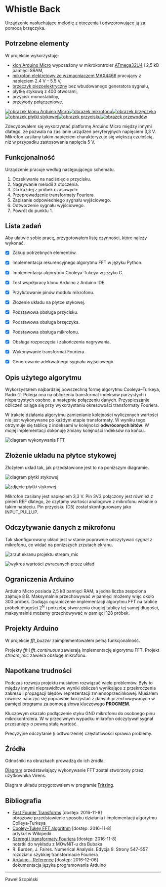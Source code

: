 # Whistle Back
Urządzenie nasłuchujące melodię z otoczenia i odwzorowujące ją za pomocą 
brzęczyka.



## Potrzebne elementy
W projekcie wykorzystuję:
* [klon Arduino Micro][arduino-ali] wyposażony w mikrokontroler [ATmega32U4][atmega] i 2,5&nbsp;kB pamięci SRAM,
* [mikrofon elektretowy ze wzmacniaczem MAX4466][mic-ali] pracujący z napięciem 2.4&nbsp;V &ndash; 5.5&nbsp;V,
* [brzęczyk piezoelektryczny][buzzer-ali] bez wbudowanego generatora sygnału,
* płytkę stykową z 400 otworami,
* przycisk monostabilny,
* przewody połączeniowe.

<a href="https://www.aliexpress.com/item/Micro-ATmega32U4-5V-16MHz-Pins-soldered-Compatible-with-Arduino-Micro-and-Leonardo/32676998690.html">![obrazek klonu Arduino Micro][arduino-img]</a><a href="https://www.aliexpress.com/item/New-Electret-Microphone-Amplifier-MAX4466-With-Adjustable-Gain-For-Arduino/32717091448.html">![obrazek mikrofonu][mic-img]</a><a href="http://www.robitshop.com/passive-buzzer-module">![obrazek brzęczyka][buzzer-img]</a><a href="https://www.aliexpress.com/item/V1NF-Hot-Sale-400-Points-Solderless-Bread-Board-Breadboard-PCB-Test-Board-Free-Shipping/32633859572.html">![obrazek płytki stykowej][breadboard-img]</a><a href="http://minielektro.dk/dip-tryk-knap.html">![obrazek przycisku][button-img]</a><a href="https://kamami.pl/13022-przewody-i-zlacza-do-arduino">![obrazek przewodów][wires-img]</a>

Zdecydowałem się wykorzystać platformę Arduino Micro między innymi dlatego, że pozwala na zasilanie urządzeń peryferyjnych napięciem 3,3&nbsp;V. Mikrofon zasilany takim napięciem charakteryzuje się większą czułością, niż w przypadku zastosowania napięcia 5&nbsp;V.



## Funkcjonalność
Urządzenie pracuje według następującego schematu.

1. Oczekiwanie na naciśnięcie przycisku.
2. Nagrywanie melodii z otoczenia.
3. Dla każdej z próbek czasowych:
  1. Przeprowadzenie transformaty Fouriera.
  2. Zapisanie odpowiedniego sygnału wyjściowego.
4. Odtworzenie sygnału wyjściowego.
5. Powrót do punktu 1.



## Lista zadań
Aby ułatwić sobie pracę, przygotowałem listę czynności, które należy wykonać.
- [x] Zakup potrzebnych elementów.
- [x] Implementacja rekurencyjnego algorytmu FFT w języku Python.
- [x] Implementacja algorytmu Cooleya-Tukeya w języku C.
- [x] Test współpracy klonu Arduino z Arduino IDE.
- [x] Przylutowanie pinów modułu mikrofonu.
- [x] Złożenie układu na płytce stykowej.
- [x] Podstawowa obsługa przycisku.
- [x] Podstawowa obsługa brzęczyka.
- [x] Podstawowa obsługa mikrofonu.
- [x] Obsługa rozpoczęcia i zakończenia nagrywania.
- [x] Wykonywanie transformat Fouriera.
- [x] Generowanie adekwatnego sygnału wyjściowego.



## Opis użytego algorytmu
Wykorzystałem najbardziej powszechną formę algorytmu Cooleya–Turkeya, Radix-2. Polega ona na obliczeniu transformat indeksów parzystych i nieparzystych osobno, a następnie połączeniu danych. Przyspieszanie obliczeń osiąga się przy wykorzystaniu okresowości transformaty Fouriera.

W trakcie działania algorytmu zamienianie kolejności wyliczonych wartości nie jest wykonywane po każdym etapie transformaty. W wyniku tego otrzymuje się tablicę z indeksami w kolejności **odwróconych bitów**. W mojej implementacji dokonuję zmiany kolejności indeksów na końcu.

![diagram wykonywania FFT][bit-reversal]



## Złożenie układu na płytce stykowej
Złożyłem układ tak, jak przedstawione jest to na poniższym diagramie.

![diagram płytki stykowej][breadboard-diagram]

![zdjęcie płytki stykowej][breadboard-photo]

Mikrofon zasilany jest napięciem 3,3&nbsp;V. Pin 3V3 połączony jest również z pinem REF dlatego, że czytamy wartości analogowe z mikrofonu właśnie o takim napięciu. Pin przycisku (D5) został skonfigurowany jako INPUT_PULLUP.



## Odczytywanie danych z mikrofonu
Tak skonfigurowany układ jest w stanie poprawnie odczytywać sygnał z mikrofonu, co widać na poniższych zrzutach ekranu.

![zrzut ekranu projektu stream_mic][stream-mic-code]

![wykres wartości zwracanych przez układ][stream-mic-chart]



## Ograniczenia Arduino
Arduino Micro posiada 2,5&nbsp;kB pamięci RAM, a jedna liczba zespolona zajmuje 8&nbsp;B. Maksymalnie przechowywać w pamięci możemy więc około 300 próbek. Dodając ograniczenie implementacji algorytmu FFT na tablice próbek długości 2<sup>N</sup> i potrzebę stworzenia drugiej tablicy tej samej długości, maksymalnie możemy przechowywać w pamięci 128 próbek.



## Projekty Arduino
W projekcie *fft_buzzer* zaimplementowałem pełną funkcjonalność.

Projekty *fft* i *fft_continuous* zawierają implementację algorytmu FFT. Projekt *stream_mic* zawiera obsługę mikrofonu.



## Napotkane trudności
Podczas rozwoju projektu musiałem rozwiązać wiele problemów. Były to między innymi nieprawidłowe wyniki obliczeń wynikające z przekroczenia zakresu i propagacji błędów reprezentacji zmiennoprzecinkowej. Musiałem również nauczyć się poprawnie korzystać z danych przechowywanych w pamięci programu za pomocą słowa kluczowego **PROGMEM**.

Kluczowym okazało podłączenie styku GND mikrofonu do osobnego pinu mikrokontrolera. W w przeciwnym wypadku mikrofon odczytywał sygnał przesunięty o pewną stałą wartość.

Precyzyjne odczytanie (i odtworzenie) częstotliwości sprawia problemy.


## Źródła
Odnośniki na obrazkach prowadzą do ich źródła.

[Diagram](https://commons.wikimedia.org/wiki/File:DIT-FFT-butterfly.png) przedstawiający wykonywanie FFT został stworzony przez użytkownika Virens.

Diagram układu przygotowałem w programie [Fritzing](http://fritzing.org/home/).



## Bibliografia
* [Fast Fourier Transforms](http://www.katjaas.nl/FFT/FFT.html) [dostęp: 2016-11-8]  
  obrazowe przedstawienie sposobu działania i implementacji algorytmu Colleya-Turkeya
* [Cooley&ndash;Tukey FFT algorithm](https://en.wikipedia.org/wiki/Cooley–Tukey_FFT_algorithm) [dostęp: 2016-11-8]  
  artykuł w Wikipedii
* [Szeregi i transformaty Fouriera](http://www.icsr.agh.edu.pl/~mownit/output/pdf/fourier.pdf) [dostęp: 2016-11-8]  
  notatki do wykładu z MOwNiT-u dra Bubaka
* R. Burden, J. Faires. Numerical Analysis. Edycja 9. Strony 547&ndash;557.  
  rozdział o szybkiej transformacie Fouriera
* [Arduino - Reference](https://www.arduino.cc/en/Reference/HomePage) [dostęp: 2016-12-06]  
  dokumentacja języka programowania Arduino

***

Paweł Szopiński
    
[arduino-ali]: https://www.aliexpress.com/item/Micro-ATmega32U4-5V-16MHz-Pins-soldered-Compatible-with-Arduino-Micro-and-Leonardo/32676998690.html
[atmega]: http://www.atmel.com/devices/atmega32u4.aspx
[mic-ali]: https://www.aliexpress.com/item/New-Electret-Microphone-Amplifier-MAX4466-With-Adjustable-Gain-For-Arduino/32717091448.html
[buzzer-ali]: https://www.aliexpress.com/item/Passive-Buzzer-Module-for-Arduino-AVR-PIC-Good-New-KY-006/32273623799.html

[arduino-img]: img/arduino.png
[mic-img]: img/mic.png
[buzzer-img]: img/buzzer.png
[breadboard-img]: img/breadboard.png
[button-img]: img/button.png
[wires-img]: img/wires.png

[bit-reversal]: img/bit-reversal.png

[breadboard-diagram]: img/breadboard-diagram.png
[breadboard-photo]: img/breadboard-photo.png

[stream-mic-code]: img/stream-mic-code.png
[stream-mic-chart]: img/stream-mic-chart.png
